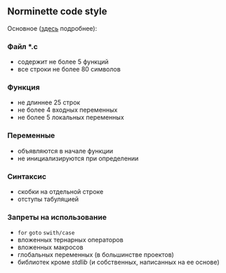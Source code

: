 ## Norminette code style
Основное ([здесь](https://github.com/gerus66/wolfenstein3d/blob/master/readme/norme.en.pdf) подробнее):
### Файл *.c
* содержит не более 5 функций
* все строки не более 80 символов

### Функция
* не длиннее 25 строк
* не более 4 входных переменных 
* не более 5 локальных переменных

### Переменные
* объявляются в начале функции
* не инициализируются при определении

### Синтаксис
* скобки на отдельной строке
* отступы табуляцией

### Запреты на использование
* `for` `goto` `swith/case`
* вложенных тернарных операторов
* вложенных макросов
* глобальных переменных (в большинстве проектов)
* библиотек кроме _stdlib_ (и собственных, написанных на ее основе)
